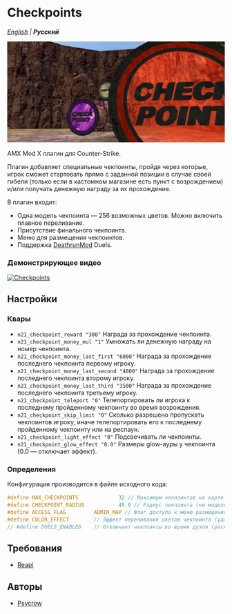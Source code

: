 # Checkpoints

_[English](README.md) | **Русский**_

![Checkpoints](images/checkpoints.jpg)

AMX Mod X плагин для Counter-Strike.

Плагин добавляет специальные чекпоинты, пройдя через которые, игрок сможет стартовать прямо с заданной позиции в случае своей гибели (только если в кастомном магазине есть пункт с возрождением) и/или получать денежную награду за их прохождение.

В плагин входит:
- Одна модель чекпоинта — 256 возможных цветов. Можно включить плавное переливание.
- Присутствие финального чекпоинта.
- Меню для размещения чекпоинтов.
- Поддержка [DeathrunMod](https://github.com/Mistrick/DeathrunMod) Duels.

### Демонстрирующее видео
[![Checkpoints](https://img.youtube.com/vi/InHb46OcwFo/0.jpg)](https://youtu.be/InHb46OcwFo)

## Настройки
### Квары
- ```n21_checkpoint_reward "300"``` Награда за прохождение чекпоинта.
- ```n21_checkpoint_money_mul "1"``` Умножать ли денежную награду на номер чекпоинта.
- ```n21_checkpoint_money_last_first "6000"``` Награда за прохождение последнего чекпоинта первому игроку.
- ```n21_checkpoint_money_last_second "4000"``` Награда за прохождение последнего чекпоинта второму игроку.
- ```n21_checkpoint_money_last_third "3500"``` Награда за прохождение последнего чекпоинта третьему игроку.
- ```n21_checkpoint_teleport "0"``` Телепортировать ли игрока к последнему пройденному чекпоинту во время возрождения.
- ```n21_checkpoint_skip_limit "0"``` Сколько разрешено пропускать чекпоинтов игроку, иначе телепортировать его к последнему пройденному чекпоинту или на респаун.
- ```n21_checkpoint_light_effect "0"``` Подсвечивать ли чекпоинты.
- ```n21_checkpoint_glow_effect "0.0"``` Размеры glow-ауры у чекпоинта (0.0 — отключает эффект).

### Определения
Конфигурация производится в файле исходного кода:
```c
#define MAX_CHECKPOINTS				32 // Максимум чекпоинтов на карте
#define CHECKPOINT_RADIUS			45.0 // Радиус чекпоинта (не модели)
#define ACCESS_FLAG			ADMIN_MAP // Флаг доступа к меню размещения чекпоинтов
#define COLOR_EFFECT 		// Эффект переливания цветов чекпоинта (удалить или закомментировать для отключения)
// #define DUELS_ENABLED 	// Отключает чекпоинты во время дуэли (раскомментировать для поддержки дуэлей)
```

## Требования
- [Reapi](https://github.com/s1lentq/reapi)

## Авторы
- [Psycrow](https://github.com/Psycrow101)

